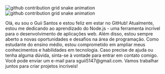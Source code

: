 ![github contribution grid snake animation](https://github.com/xiaoleGun/xiaoleGun/raw/snake/github-contribution-grid-snake-dark.svg#gh-dark-mode-only)![github contribution grid snake animation](https://github.com/xiaoleGun/xiaoleGun/raw/snake/github-contribution-grid-snake.svg#gh-light-mode-only)



<p>Olá, eu sou o Guii Santos e estou feliz em estar no GitHub! Atualmente, estou me dedicando ao aprendizado do Node.js - uma ferramenta incrível para o desenvolvimento de aplicações web. Além disso, estou sempre aberto a novas oportunidades e desafios na área de programação. Como estudante do ensino médio, estou comprometido em ampliar meus conhecimentos e habilidades em tecnologia. Caso precise de ajuda ou tenha alguma dúvida, sinta-se à vontade para entrar em contato comigo. Você pode enviar um e-mail para sguii5147@gmail.com. Vamos trabalhar juntos para criar projetos incríveis!</p>
